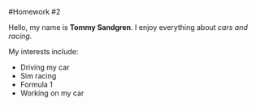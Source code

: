 #Homework #2

Hello, my name is **Tommy Sandgren**. I enjoy everything about *cars and racing.*

My interests include:

- Driving my car
- Sim racing
- Formula 1
- Working on my car